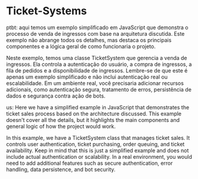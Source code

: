 # Ticket-Systems
ptbt:
aqui temos um exemplo simplificado em JavaScript que demonstra o processo de venda de ingressos com base na arquitetura discutida. Este exemplo não abrange todos os detalhes, mas destaca os principais componentes e a lógica geral de como funcionaria o projeto.

Neste exemplo, temos uma classe TicketSystem que gerencia a venda de ingressos. Ela controla a autenticação do usuário, a compra de ingressos, a fila de pedidos e a disponibilidade de ingressos. Lembre-se de que este é apenas um exemplo simplificado e não inclui autenticação real ou escalabilidade. Em um ambiente real, você precisaria adicionar recursos adicionais, como autenticação segura, tratamento de erros, persistência de dados e segurança contra ação de bots.

us: 
Here we have a simplified example in JavaScript that demonstrates the ticket sales process based on the architecture discussed. This example doesn't cover all the details, but it highlights the main components and general logic of how the project would work.

In this example, we have a TicketSystem class that manages ticket sales. It controls user authentication, ticket purchasing, order queuing, and ticket availability. Keep in mind that this is just a simplified example and does not include actual authentication or scalability. In a real environment, you would need to add additional features such as secure authentication, error handling, data persistence, and bot security.
